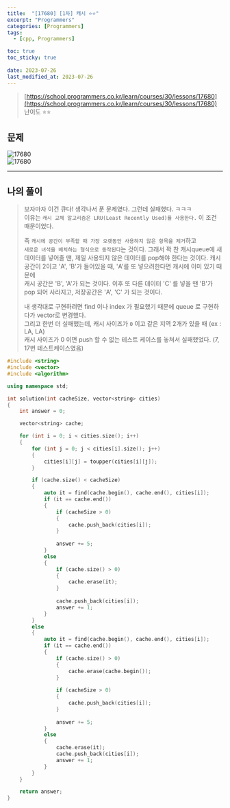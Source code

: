 ```yaml
---
title:  "[17680] [1차] 캐시 ⭐⭐"
excerpt: "Programmers"
categories: [Programmers]
tags:
  - [cpp, Programmers]

toc: true
toc_sticky: true
 
date: 2023-07-26
last_modified_at: 2023-07-26
---
```


> [https://school.programmers.co.kr/learn/courses/30/lessons/17680](https://school.programmers.co.kr/learn/courses/30/lessons/17680)  
> 난이도 ⭐⭐

## 문제

![17680](https://drive.google.com/uc?export=view&id=1D00hTPDMSvxxOnDJrW-dyZbb3INEjyW5)  
![17680](https://drive.google.com/uc?export=view&id=1YFTUUljS-vZLgrvSD6Q5Af04jtQ-b4wL)  

***

## 나의 풀이
  
> 보자마자 이건 큐다! 생각나서 푼 문제였다. 그런데 실패했다. ㅋㅋㅋ  
> 이유는 `캐시 교체 알고리즘은 LRU(Least Recently Used)를 사용한다.` 이 조건 때문이었다.  
> 
> 즉 `캐시에 공간이 부족할 때 가장 오랫동안 사용하지 않은 항목을 제거`하고  
> `새로운 녀석을 배치하는 형식으로 동작된다`는 것이다.
> 그래서 꽉 찬 캐시queue에 새 데이터를 넣어줄 땐, 제일 사용되지 않은 데이터를 pop해야 한다는 것이다.
> 캐시 공간이 2이고 'A', 'B'가 들어있을 때, 'A'를 또 넣으려한다면 캐시에 이미 있기 때문에  
> 캐시 공간은 'B', 'A'가 되는 것이다.
> 이후 또 다른 데이터 'C' 를 넣을 땐 'B'가 pop 되어 사라지고, 저장공간은 'A', 'C' 가 되는 것이다.
>
> 내 생각대로 구현하려면 find 이나 index 가 필요했기 때문에 queue 로 구현하다가 vector로 변경했다.  
> 그리고 한번 더 실패했는데, 캐시 사이즈가 `0` 이고 같은 지역 2개가 있을 때 (ex : LA, LA)  
> 캐시 사이즈가 0 이면 push 할 수 없는 테스트 케이스를 놓쳐서 실패했었다. (7, 17번 테스트케이스였음)  

```cpp
#include <string>
#include <vector>
#include <algorithm>

using namespace std;

int solution(int cacheSize, vector<string> cities)
{
    int answer = 0;

    vector<string> cache;

    for (int i = 0; i < cities.size(); i++)
    {
        for (int j = 0; j < cities[i].size(); j++)
        {
            cities[i][j] = toupper(cities[i][j]);
        }

        if (cache.size() < cacheSize)
        {
            auto it = find(cache.begin(), cache.end(), cities[i]);
            if (it == cache.end())
            {
                if (cacheSize > 0)
                {
                    cache.push_back(cities[i]);
                }
                
                answer += 5;
            }
            else
            {
                if (cache.size() > 0)
                {
                    cache.erase(it);
                }
                
                cache.push_back(cities[i]);
                answer += 1;
            }
        }
        else
        {
            auto it = find(cache.begin(), cache.end(), cities[i]);
            if (it == cache.end())
            {
                if (cache.size() > 0)
                {
                    cache.erase(cache.begin());
                }
                
                if (cacheSize > 0)
                {
                    cache.push_back(cities[i]);
                }
                
                answer += 5;
            }
            else
            {
                cache.erase(it);
                cache.push_back(cities[i]);
                answer += 1;
            }
        }
    }

    return answer;
}
```